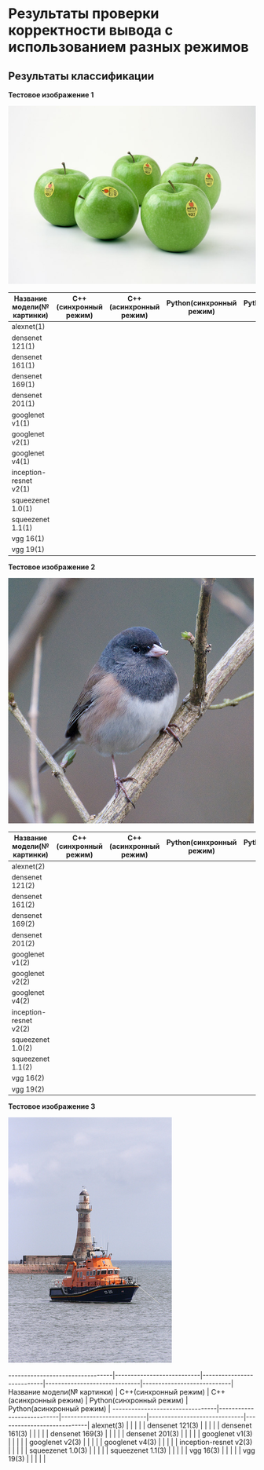 # Результаты проверки корректности вывода с использованием разных режимов

## Результаты классификации

**Тестовое изображение 1**

﻿<img src="ILSVRC2012_val_00000023.JPEG">

   Название модели(№ картинки)   |   C++(синхронный режим)   |  C++(асинхронный режим)   |   Python(синхронный режим)   |  Python(асинхронный режим) |
---------------------------------|---------------------------|---------------------------|------------------------------|----------------------------|
alexnet(1)                       |                           |                           |                              |                            |
densenet 121(1)                  |                           |                           |                              |                            |
densenet 161(1)                  |                           |                           |                              |                            |
densenet 169(1)                  |                           |                           |                              |                            |
densenet 201(1)                  |                           |                           |                              |                            |
googlenet v1(1)                  |                           |                           |                              |                            |
googlenet v2(1)                  |                           |                           |                              |                            |
googlenet v4(1)                  |                           |                           |                              |                            |
inception-resnet v2(1)           |                           |                           |                              |                            |
squeezenet 1.0(1)                |                           |                           |                              |                            |
squeezenet 1.1(1)                |                           |                           |                              |                            |
vgg 16(1)                        |                           |                           |                              |                            |
vgg 19(1)                        |                           |                           |                              |                            |

**Тестовое изображение 2**

<img src="ILSVRC2012_val_00000247.JPEG">

   Название модели(№ картинки)   |   C++(синхронный режим)   |  C++(асинхронный режим)   |   Python(синхронный режим)   |  Python(асинхронный режим) |
---------------------------------|---------------------------|---------------------------|------------------------------|----------------------------|
alexnet(2)                       |                           |                           |                              |                            |
densenet 121(2)                  |                           |                           |                              |                            |
densenet 161(2)                  |                           |                           |                              |                            |
densenet 169(2)                  |                           |                           |                              |                            |
densenet 201(2)                  |                           |                           |                              |                            |
googlenet v1(2)                  |                           |                           |                              |                            |
googlenet v2(2)                  |                           |                           |                              |                            |
googlenet v4(2)                  |                           |                           |                              |                            |
inception-resnet v2(2)           |                           |                           |                              |                            |
squeezenet 1.0(2)                |                           |                           |                              |                            |
squeezenet 1.1(2)                |                           |                           |                              |                            |
vgg 16(2)                        |                           |                           |                              |                            |
vgg 19(2)                        |                           |                           |                              |                            |

**Тестовое изображение 3**

<img src="ILSVRC2012_val_00018592.JPEG">

---------------------------------|---------------------------|---------------------------|------------------------------|----------------------------|
   Название модели(№ картинки)   |   C++(синхронный режим)   |  C++(асинхронный режим)   |   Python(синхронный режим)   |  Python(асинхронный режим) |
---------------------------------|---------------------------|---------------------------|------------------------------|----------------------------|
alexnet(3)                       |                           |                           |                              |                            |
densenet 121(3)                  |                           |                           |                              |                            |
densenet 161(3)                  |                           |                           |                              |                            |
densenet 169(3)                  |                           |                           |                              |                            |
densenet 201(3)                  |                           |                           |                              |                            |
googlenet v1(3)                  |                           |                           |                              |                            |
googlenet v2(3)                  |                           |                           |                              |                            |
googlenet v4(3)                  |                           |                           |                              |                            |
inception-resnet v2(3)           |                           |                           |                              |                            |
squeezenet 1.0(3)                |                           |                           |                              |                            |
squeezenet 1.1(3)                |                           |                           |                              |                            |
vgg 16(3)                        |                           |                           |                              |                            |
vgg 19(3)                        |                           |                           |                              |                            |
